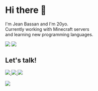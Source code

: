 # Hi there 👋

I'm Jean Bassan and I'm 20yo. <br>
Currently working with Minecraft servers <br>
and learning new programming languages.


<div align="left">
    <img src="https://github-readme-stats.vercel.app/api/wakatime?username=harmonyguy&layout=compact&theme=dark&hide_border=true" />
    <img src="https://github-readme-streak-stats.herokuapp.com/?user=Jean2233&theme=dark&hide_border=true" />
</div>

## Let's talk!

<div>
    <a href="https://discord.com/users/334029761107984384" target="_blank">
        <img src="https://img.shields.io/badge/jeanbassan-7289DA?style=for-the-badge&logo=discord&logoColor=white" />
    </a>
    <a href="https://twitter.com/jeanbassan" target="_blank">
        <img src="https://img.shields.io/badge/jeanbassan-7289DA?style=for-the-badge&logo=twitter&logoColor=white" />
    </a>
    <a href="mailto:eu@jeanbassan.com.br">
        <img src="https://img.shields.io/badge/-eu@jeanbassan.com.br-%23333?style=for-the-badge&logo=gmail&logoColor=white" />
    </a>
</div>

<a href="https://github.com/jeanbassan">
    <br>
    <img src="https://komarev.com/ghpvc/?username=jeanbassan" />
</a>
